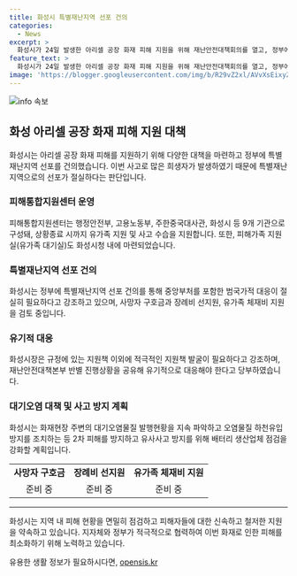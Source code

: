 ```yaml
---
title: 화성시 특별재난지역 선포 건의
categories:
  - News
excerpt: >
  화성시가 24일 발생한 아리셀 공장 화재 피해 지원을 위해 재난안전대책회의를 열고, 정부에 특별재난지역 선포 건의를 하였다. 화재 피해 지원을 위해 피해통합지원센터와 유가족 대기실을 설치하여 피해 지원을 강화하였으며, 외국인 희생자들을 위한 특별 대책 또한 추진 중이다. 또한, 사망자 구호금, 장례비 선지원, 유가족 체재비 등의 지원도 검토 중이며, 화재현장 주변의 대기오염물질 관리 및 유사사고 방지를 위한 계획을 추진 중이다. (150자)
feature_text: >
  화성시가 24일 발생한 아리셀 공장 화재 피해 지원을 위해 재난안전대책회의를 열고, 정부에 특별재난지역 선포 건의를 하였다. 화재 피해 지원을 위해 피해통합지원센터와 유가족 대기실을 설치하여 피해 지원을 강화하였으며, 외국인 희생자들을 위한 특별 대책 또한 추진 중이다. 또한, 사망자 구호금, 장례비 선지원, 유가족 체재비 등의 지원도 검토 중이며, 화재현장 주변의 대기오염물질 관리 및 유사사고 방지를 위한 계획을 추진 중이다. (150자)
image: 'https://blogger.googleusercontent.com/img/b/R29vZ2xl/AVvXsEixyZcFfHzMRdzZMjFBmAUKJYCLCGyLL1o632UiGVXcaFdKo_bkvkuCioo0uUKlGfBVcT3P84aROyZIXSBEx3Aw5nCQ3pTgDom1WDC4m8eifvWiAmWEEVb4x6G_l8C0QH225ldMjyaFvpxGEBGNO37VmDTDMHGhJPq73UglMfDca1-0aw/s1600/blogspot.png'
---
```


<p><img src="https://blogger.googleusercontent.com/img/b/R29vZ2xl/AVvXsEixyZcFfHzMRdzZMjFBmAUKJYCLCGyLL1o632UiGVXcaFdKo_bkvkuCioo0uUKlGfBVcT3P84aROyZIXSBEx3Aw5nCQ3pTgDom1WDC4m8eifvWiAmWEEVb4x6G_l8C0QH225ldMjyaFvpxGEBGNO37VmDTDMHGhJPq73UglMfDca1-0aw/s1600/blogspot.png" alt="info 속보" /></p>

<h2 data-ke-size="size26">화성 아리셀 공장 화재 피해 지원 대책</h2>

<p data-ke-size="size16">화성시는 아리셀 공장 화재 피해를 지원하기 위해 다양한 대책을 마련하고 정부에 특별재난지역 선포를 건의했습니다. 이번 사고로 많은 희생자가 발생하였기 때문에 특별재난지역으로의 선포가 절실하다는 판단입니다.</p>

<h3>피해통합지원센터 운영</h3>

<p data-ke-size="size16">피해통합지원센터는 행정안전부, 고용노동부, 주한중국대사관, 화성시 등 9개 기관으로 구성돼, 상황종료 시까지 유가족 지원 및 사고 수습을 지원합니다. 또한, 피해가족 지원실(유가족 대기실)도 화성시청 내에 마련되었습니다.</p>

<h3>특별재난지역 선포 건의</h3>

<p data-ke-size="size16">화성시는 정부에 특별재난지역 선포 건의를 통해 중앙부처를 포함한 범국가적 대응이 절실히 필요하다고 강조하고 있으며, 사망자 구호금과 장례비 선지원, 유가족 체재비 지원을 검토 중입니다.</p>

<h3>유기적 대응</h3>

<p data-ke-size="size16">화성시장은 규정에 있는 지원책 이외에 적극적인 지원책 발굴이 필요하다고 강조하며, 재난안전대책본부 반별 진행상황을 공유해 유기적으로 대응해야 한다고 당부하였습니다.</p>

<h3>대기오염 대책 및 사고 방지 계획</h3>

<p data-ke-size="size16">화성시는 화재현장 주변의 대기오염물질 발행현황을 지속 파악하고 오염물질 하천유입방지를 조치하는 등 2차 피해를 방지하고 유사사고 방지를 위해 배터리 생산업체 점검을 강화할 계획입니다.</p>

<table>
  <tr>
    <td style="text-align: center; height: 17px;"><b>사망자 구호금</b></td>
    <td style="text-align: center; height: 17px;"><b>장례비 선지원</b></td>
    <td style="text-align: center; height: 17px;"><b>유가족 체재비 지원</b></td>
  </tr>
  <tr>
    <td style="text-align: center; height: 17px;">준비 중</td>
    <td style="text-align: center; height: 17px;">준비 중</td>
    <td style="text-align: center; height: 17px;">준비 중</td>
  </tr>
</table>

<hr>

<p data-ke-size="size16">화성시는 지역 내 피해 현황을 면밀히 점검하고 피해자들에 대한 신속하고 철저한 지원을 약속하고 있습니다. 지자체와 정부가 적극적으로 협력하여 이번 화재로 인한 피해를 최소화하기 위해 노력하고 있습니다.</p>
유용한 생활 정보가 필요하시다면, <a href="https://opensis.kr" rel="dofollow">opensis.kr</a>


